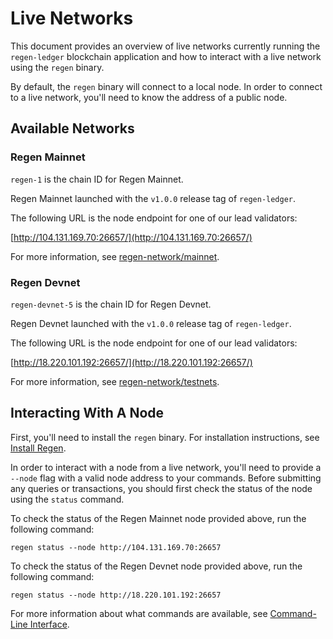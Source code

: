 # Live Networks

This document provides an overview of live networks currently running the `regen-ledger` blockchain application and how to interact with a live network using the `regen` binary.

By default, the `regen` binary will connect to a local node. In order to connect to a live network, you'll need to know the address of a public node.

## Available Networks

### Regen Mainnet

`regen-1` is the chain ID for Regen Mainnet.

<!-- TODO: add information about genesis binary and upgrade binaries -->

Regen Mainnet launched with the `v1.0.0` release tag of `regen-ledger`.

<!-- TODO: update to use dedicated full node operated by RND -->

The following URL is the node endpoint for one of our lead validators:

[http://104.131.169.70:26657/](http://104.131.169.70:26657/)

For more information, see [regen-network/mainnet](https://github.com/regen-network/mainnet).

### Regen Devnet

`regen-devnet-5` is the chain ID for Regen Devnet.

<!-- TODO: add information about genesis binary and upgrade binaries -->

Regen Devnet launched with the `v1.0.0` release tag of `regen-ledger`.

<!-- TODO: update to use dedicated full node operated by RND -->

The following URL is the node endpoint for one of our lead validators:

[http://18.220.101.192:26657/](http://18.220.101.192:26657/)

For more information, see [regen-network/testnets](https://github.com/regen-network/testnets).

## Interacting With A Node

First, you'll need to install the `regen` binary. For installation instructions, see [Install Regen](./#install-regen).

In order to interact with a node from a live network, you'll need to provide a `--node` flag with a valid node address to your commands. Before submitting any queries or transactions, you should first check the status of the node using the `status` command.

To check the status of the Regen Mainnet node provided above, run the following command:
```
regen status --node http://104.131.169.70:26657
```

To check the status of the Regen Devnet node provided above, run the following command:
```
regen status --node http://18.220.101.192:26657
```

<!-- TODO: add `regen config node` instructions once updated to v1.1 -->

For more information about what commands are available, see [Command-Line Interface](http://localhost:8080/api.html#command-line-interface).